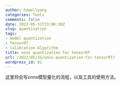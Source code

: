 ```yaml
---
author: howellyang
categories: Tools
comments: false
date: 2022-05-31T23:00:20Z
slug: quantization
tags:
- model quantization
- TensorRT
- Calibration Algorithm
title: onnx quantization for tensorRT
url: /2022/05/31/onnx-quantization-for-tensorRT/
wordpress_id: 81
---
```


这里将会写onnx模型量化的流程，以及工具的使用方法。
